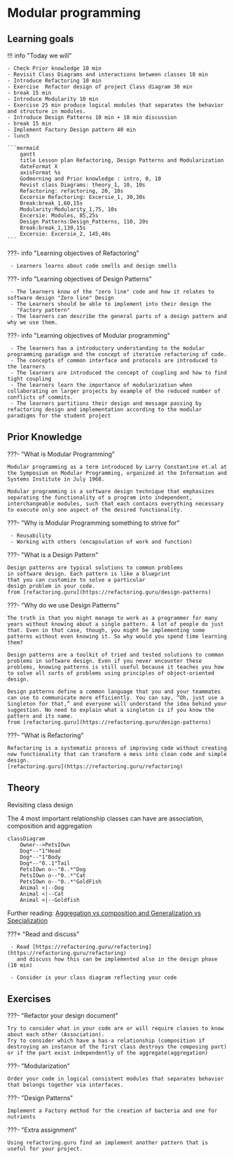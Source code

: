 # Modular programming

## Learning goals

!!! info "Today we will"

    - Check Prior knowledge 10 min
    - Revisit Class Diagrams and interactions between classes 10 min
    - Introduce Refactoring 10 min
    - Exercise  Refactor design of project Class diagram 30 min
    - break 15 min
    - Introduce Modularity 10 min
    - Exercise 25 min produce logical modules that separates the behavior and structure in modules.
    - Introduce Design Patterns 10 min + 10 min discussion
    - break 15 min
    - Implement Factory Design pattern 40 min
    - lunch

    ```mermaid
        gantt
        title Lesson plan Refactoring, Design Patterns and Modularization
        dateFormat X
        axisFormat %s
        Godmorning and Prior knowledge : intro, 0, 10
        Revist class Diagrams: theory_1, 10, 10s
        Refactoring: refactoring, 20, 10s
        Excersie Refactoring: Excersie_1, 30,30s
        Break:break_1,60,15s
        Modularity:Modularity_1,75, 10s
        Excersie: Modules, 85,25s
        Design Patterns:Design_Patterns, 110, 20s
        Break:break_1,130,15s
        Excersie: Excersie_2, 145,40s
    ```

???- info "Learning objectives of Refactoring"

     - Learners learns about code smells and design smells

???- info "Learning objectives of Design Patterns"

     - The learners know of the "zero line" code and how it relates to software design "Zero line" Design
     - The Learners should be able to implement into their design the
       "Factory pattern"
     - The learners can describe the general parts of a design pattern and why we use them.

???- info "Learning objectives of Modular programming"

     - The learners has a introductory understanding to the modular programming paradigm and the concept of iterative refactoring of code.
     - The concepts of common interface and protocols are introduced to the learners
     - The learners are introduced the concept of coupling and how to find tight coupling
     - The learners learn the importance of modularization when collaborating on larger projects by example of the reduced number of conflicts of commits.
     - The learners partitions their design and message passing by refactoring design and implementation according to the modular paradigms for the student project

## Prior Knowledge

???- "What is Modular Programming"

    Modular programming as a term introduced by Larry Constantine et.al at the Symposium on Modular Programming, organized at the Information and Systems Institute in July 1968.

    Modular programming is a software design technique that emphasizes separating the functionality of a program into independent, interchangeable modules, such that each contains everything necessary to execute only one aspect of the desired functionality.


???- "Why is Modular Programming something to strive for"

     - Reusability
     - Working with others (encapsulation of work and function)

???- "What is a Design Pattern"

    Design patterns are typical solutions to common problems
    in software design. Each pattern is like a blueprint
    that you can customize to solve a particular
    design problem in your code.
    from [refactoring.guru](https://refactoring.guru/design-patterns)

???- "Why do we use Design Patterns"

    The truth is that you might manage to work as a programmer for many years without knowing about a single pattern. A lot of people do just that. Even in that case, though, you might be implementing some patterns without even knowing it. So why would you spend time learning them?

    Design patterns are a toolkit of tried and tested solutions to common problems in software design. Even if you never encounter these problems, knowing patterns is still useful because it teaches you how to solve all sorts of problems using principles of object-oriented design.

    Design patterns define a common language that you and your teammates can use to communicate more efficiently. You can say, “Oh, just use a Singleton for that,” and everyone will understand the idea behind your suggestion. No need to explain what a singleton is if you know the pattern and its name.
    from [refactoring.guru](https://refactoring.guru/design-patterns)

???- "What is Refactoring"

    Refactoring is a systematic process of improving code without creating new functionality that can transform a mess into clean code and simple design.
    [refactoring.guru](https://refactoring.guru/refactoring)


## Theory

Revisiting class design

The 4 most important relationship classes can have
are association, composition and aggregation

```mermaid
classDiagram
    Owner-->PetsIOwn
    Dog*--"1"Head
    Dog*--"1"Body
    Dog*--"0..1"Tail
    PetsIOwn o--"0..*"Dog
    PetsIOwn o--"0..*"Cat
    PetsIOwn o--"0..*"GoldFish
    Animal <|--Dog
    Animal <|--Cat
    Animal <|--Goldfish
```

Further reading:
[Aggregation vs composition and Generalization vs Specialization](https://www.visual-paradigm.com/guide/uml-unified-modeling-language/uml-aggregation-vs-composition/)


???+ "Read and discuss"

     - Read [https://refactoring.guru/refactoring](https://refactoring.guru/refactoring)
       and discuss how this can be implemented also in the design phase (10 min)

     - Consider is your class diagram reflecting your code

## Exercises

???- "Refactor your design document"

    Try to consider what in your code are or will require classes to know about each other (Association).
    Try to consider which have a has-a relationship (composition if destroying an instance of the first class destroys the composing part) or if the part exist independently of the aggregate(aggregation)

???- "Modularization"

    Order your code in logical consistent modules that separates behavior that belongs together via interfaces.

???- "Design Patterns"

    Implement a Factory method for the creation of bacteria and one for nutrients

???- "Extra assignment"

    Using refactoring.guru find an implement another pattern that is useful for your project.

